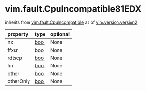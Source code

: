 vim.fault.CpuIncompatible81EDX
==============================
inherits from [vim.fault.CpuIncompatible](docs/vim.fault.CpuIncompatible.md)
as of [vim.version.version2](docs/vim.version.md)

| property | type | optional |
|:---------|:-----|:---------|
| nx | [bool](bool.md "bool") | None |
| ffxsr | [bool](bool.md "bool") | None |
| rdtscp | [bool](bool.md "bool") | None |
| lm | [bool](bool.md "bool") | None |
| other | [bool](bool.md "bool") | None |
| otherOnly | [bool](bool.md "bool") | None |
